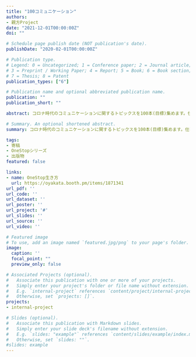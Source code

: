 ```yaml
---
title: "100コミュニケーション"
authors:
- 親方Project
date: "2021-12-01T00:00:00Z"
doi: ""

# Schedule page publish date (NOT publication's date).
publishDate: "2020-02-01T00:00:00Z"

# Publication type.
# Legend: 0 = Uncategorized; 1 = Conference paper; 2 = Journal article;
# 3 = Preprint / Working Paper; 4 = Report; 5 = Book; 6 = Book section;
# 7 = Thesis; 8 = Patent
publication_types: ["6"]

# Publication name and optional abbreviated publication name.
publication: ""
publication_short: ""

abstract: コロナ時代のコミュニケーションに関するトピックスを100本(目標)集めます。仕事におけるコミュニケーション、コミュニティや勉強会でのコミュニケーション、あるいは、家族や友人間、PodcastやYoutube配信など一方向のコミュニケーションも対象予定です。事実の共有と雰囲気の共有についての章を寄稿しました。

# Summary. An optional shortened abstract.
summary: コロナ時代のコミュニケーションに関するトピックスを100本(目標)集めます。仕事におけるコミュニケーション、コミュニティや勉強会でのコミュニケーション、あるいは、家族や友人間、PodcastやYoutube配信など一方向のコミュニケーションも対象(予定)です。

tags:
- 寄稿
- OneStopシリーズ
- 出版物
featured: false

links:
- name: OneStop生き方
  url: https://oyakata.booth.pm/items/1871341
url_pdf: ''
url_code: ''
url_dataset: ''
url_poster: ''
url_project: '#'
url_slides: ''
url_source: ''
url_video: ''

# Featured image
# To use, add an image named `featured.jpg/png` to your page's folder. 
image:
  caption: ''
  focal_point: ""
  preview_only: false

# Associated Projects (optional).
#   Associate this publication with one or more of your projects.
#   Simply enter your project's folder or file name without extension.
#   E.g. `internal-project` references `content/project/internal-project/index.md`.
#   Otherwise, set `projects: []`.
projects:
- internal-project

# Slides (optional).
#   Associate this publication with Markdown slides.
#   Simply enter your slide deck's filename without extension.
#   E.g. `slides: "example"` references `content/slides/example/index.md`.
#   Otherwise, set `slides: ""`.
#slides: example
---
```


